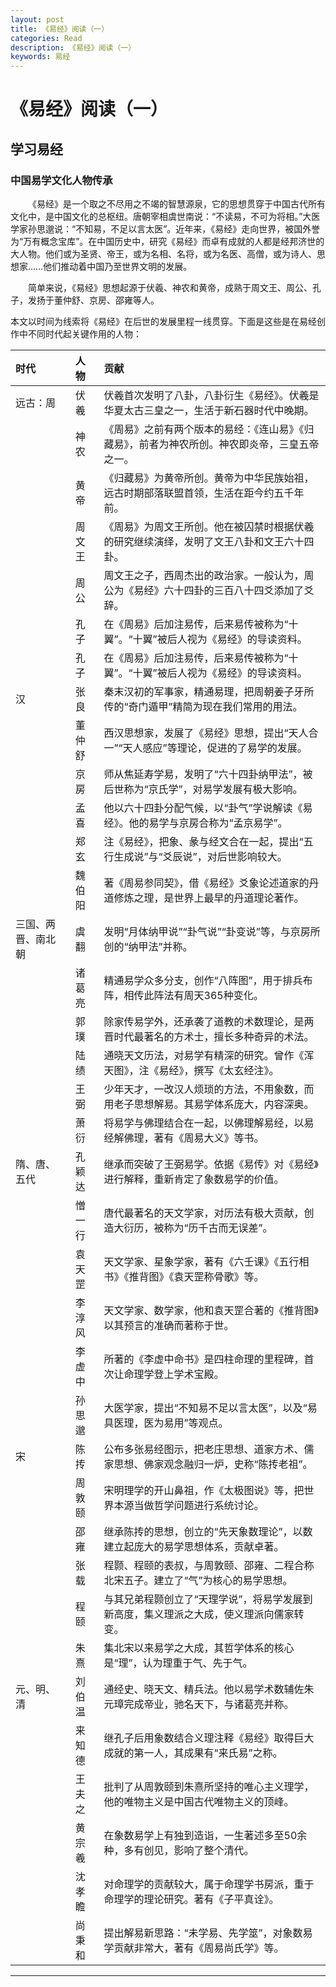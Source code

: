 ```yaml
---
layout: post
title: 《易经》阅读（一）
categories: Read
description: 《易经》阅读（一）
keywords: 易经
---
```


# 《易经》阅读（一）

## 学习易经

### 中国易学文化人物传承 

&emsp;&emsp;《易经》是一个取之不尽用之不竭的智慧源泉，它的思想贯穿于中国古代所有文化中，是中国文化的总枢纽。唐朝宰相虞世南说：“不读易，不可为将相。”大医学家孙思邈说：“不知易，不足以言太医”。近年来，《易经》走向世界，被国外誉为“万有概念宝库”。在中国历史中，研究《易经》而卓有成就的人都是经邦济世的大人物。他们或为圣贤、帝王，或为名相、名将，或为名医、高僧，或为诗人、思想家……他们推动着中国乃至世界文明的发展。

&emsp;&emsp;简单来说，《易经》思想起源于伏羲、神农和黄帝，成熟于周文王、周公、孔子，发扬于董仲舒、京房、邵雍等人。

本文以时间为线索将《易经》在后世的发展里程一线贯穿。下面是这些是在易经创作中不同时代起关键作用的人物：

|   时代    |    人物        | 贡献           |
|:------------  |:-----------     |:----------     |
| 远古：周 | 伏羲 |伏羲首次发明了八卦，八卦衍生《易经》。伏羲是华夏太古三皇之一，生活于新石器时代中晚期。|
|         | 神农 |《周易》之前有两个版本的易经：《连山易》《归藏易》，前者为神农所创。神农即炎帝，三皇五帝之一。|
|         | 黄帝 |《归藏易》为黄帝所创。黄帝为中华民族始祖，远古时期部落联盟首领，生活在距今约五千年前。|
|         | 周文王 |《周易》为周文王所创。他在被囚禁时根据伏羲的研究继续演绎，发明了文王八卦和文王六十四卦。|
|         | 周公 |周文王之子，西周杰出的政治家。一般认为，周公为《易经》六十四卦的三百八十四爻添加了爻辞。|
|         | 孔子 |在《周易》后加注易传，后来易传被称为“十翼”。“十翼”被后人视为《易经》的导读资料。|
|         | 孔子 |在《周易》后加注易传，后来易传被称为“十翼”。“十翼”被后人视为《易经》的导读资料。|
| 汉      | 张良 |秦末汉初的军事家，精通易理，把周朝姜子牙所传的“奇门遁甲”精简为现在我们常用的用法。|
|         | 董仲舒 |西汉思想家，发展了《易经》思想，提出“天人合一”“天人感应”等理论，促进的了易学的发展。|
|         | 京房 |师从焦延寿学易，发明了“六十四卦纳甲法”，被后世称为“京氏学”，对易学发展有极大影响。 |
|         | 孟喜 |他以六十四卦分配气候，以“卦气”学说解读《易经》。他的易学与京房合称为“孟京易学”。|
|         | 郑玄 |注《易经》，把象、彖与经文合在一起，提出“五行生成说”与“爻辰说”，对后世影响较大。 |
|         | 魏伯阳 |著《周易参同契》，借《易经》爻象论述道家的丹道修炼之理，是世界上最早的丹道理论著作。 |
| 三国、两晋、南北朝 | 虞翻 |发明“月体纳甲说”“卦气说”“卦变说”等，与京房所创的“纳甲法”并称。|
|                  | 诸葛亮 |精通易学众多分支，创作“八阵图”，用于排兵布阵，相传此阵法有周天365种变化。|
|                  | 郭璞 |除家传易学外，还承袭了道教的术数理论，是两晋时代最著名的方术士，擅长多种奇异的术法。|
|                  | 陆绩 |通晓天文历法，对易学有精深的研究。曾作《浑天图》，注《易经》，撰写《太玄经注》。|
|                  | 王弼 |少年天才，一改汉人烦琐的方法，不用象数，而用老子思想解易。其易学体系庞大，内容深奥。 |
|                  | 萧衍 |将易学与佛理结合在一起，以佛理解易经，以易经解佛理，著有《周易大义》等书。 |
| 隋、唐、五代 | 孔颖达 |继承而突破了王弼易学。依据《易传》对《易经》进行解释，重新肯定了象数易学的价值。 |
|             | 憎一行 |唐代最著名的天文学家，对历法有极大贡献，创造大衍历，被称为“历千古而无误差”。 |
|             | 袁天罡 |天文学家、星象学家，著有《六壬课》《五行相书》《推背图》《袁天罡称骨歌》等。 |
|             | 李淳风 |天文学家、数学家，他和袁天罡合著的《推背图》以其预言的准确而著称于世。|
|             | 李虚中 |所著的《李虚中命书》是四柱命理的里程碑，首次让命理学登上学术宝殿。 |
|             | 孙思邈 |大医学家，提出“不知易不足以言太医”，以及“易具医理，医为易用”等观点。 |
| 宋 | 陈抟 |公布多张易经图示，把老庄思想、道家方术、儒家思想、佛家观念融归一炉，史称“陈抟老祖”。 |
|    | 周敦颐 |宋明理学的开山鼻祖，作《太极图说》等，把世界本源当做哲学问题进行系统讨论。 |
|    | 邵雍 |继承陈抟的思想，创立的“先天象数理论”，以数建立起庞大的易学思想体系，贡献卓著。 |
|    | 张载 |程颢、程颐的表叔，与周敦颐、邵雍、二程合称北宋五子。建立了“气”为核心的易学思想。 |
|    | 程颐 |与其兄弟程颢创立了“天理学说”，将易学发展到新高度，集义理派之大成，使义理派向儒家转变。 |
|    | 朱熹 |集北宋以来易学之大成，其哲学体系的核心是“理”，认为理重于气、先于气。 |
| 元、明、清 |刘伯温 |通经史、晓天文、精兵法。他以易学术数辅佐朱元璋完成帝业，驰名天下，与诸葛亮并称。 |
|    | 来知德 |继孔子后用象数结合义理注释《易经》取得巨大成就的第一人，其成果有“来氏易”之称。 |
|    | 王夫之 |批判了从周敦颐到朱熹所坚持的唯心主义理学，他的唯物主义是中国古代唯物主义的顶峰。 |
|    | 黄宗羲 |在象数易学上有独到造诣，一生著述多至50余种，多有创见，影响了整个清代。|
|    | 沈孝瞻  |对命理学的贡献较大，属于命理学书房派，重于命理学的理论研究。著有《子平真诠》。 |
|    | 尚秉和 |提出解易新思路：“未学易、先学筮”，对象数易学贡献非常大，著有《周易尚氏学》等。 |

--------
